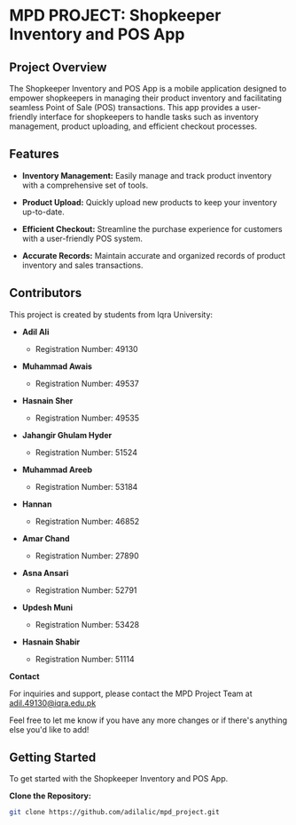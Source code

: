 # MPD PROJECT: Shopkeeper Inventory and POS App

## Project Overview

The Shopkeeper Inventory and POS App is a mobile application designed to empower shopkeepers in managing their product
inventory and facilitating seamless Point of Sale (POS) transactions.
This app provides a user-friendly interface for shopkeepers to handle 
tasks such as inventory management, product uploading, and efficient checkout processes.

## Features

- **Inventory Management:** Easily manage and track product inventory with a comprehensive set of tools.
  
- **Product Upload:** Quickly upload new products to keep your inventory up-to-date.

- **Efficient Checkout:** Streamline the purchase experience for customers with a user-friendly POS system.

- **Accurate Records:** Maintain accurate and organized records of product inventory and sales transactions.


## Contributors

This project is created by students from Iqra University:

- **Adil Ali**
  - Registration Number: 49130

- **Muhammad Awais**
  - Registration Number: 49537

- **Hasnain Sher**
  - Registration Number: 49535

- **Jahangir Ghulam Hyder**
  - Registration Number: 51524

- **Muhammad Areeb**
  - Registration Number: 53184

- **Hannan**
  - Registration Number: 46852

- **Amar Chand**
  - Registration Number: 27890

- **Asna Ansari**
  - Registration Number: 52791

- **Updesh Muni**
  - Registration Number: 53428

- **Hasnain Shabir**
  - Registration Number: 51114


**Contact**

For inquiries and support, please contact the MPD Project Team at adil.49130@iqra.edu.pk

Feel free to let me know if you have any more changes or if there's anything else you'd like to add!

## Getting Started

To get started with the Shopkeeper Inventory and POS App.

**Clone the Repository:**
   ```bash
   git clone https://github.com/adilalic/mpd_project.git


